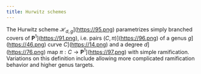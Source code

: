 ```yaml
---
title: Hurwitz schemes
---
```


The Hurwitz scheme $\mathcal{H}_{d,g}$](https://95.png) parametrizes simply branched covers of $\mathbf{P}^{1}$](https://91.png), i.e. pairs $(C,\pi)$](https://96.png) of a genus $g$](https://46.png) curve $C$](https://14.png) and a degree $d$](https://76.png) map $\pi: C \rightarrow \mathbf{P}^{1}$](https://97.png) with simple ramification. Variations on this definition include allowing more complicated ramification behavior and higher genus targets.
